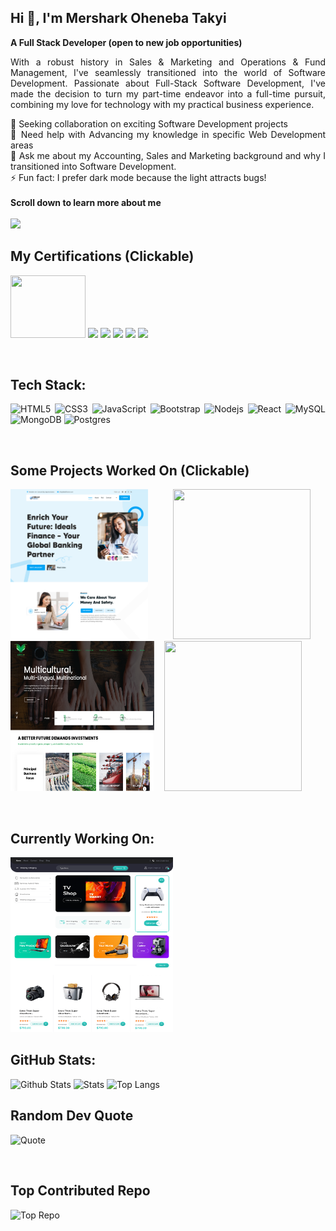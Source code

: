 ## Hi 👋, I'm Mershark Oheneba Takyi

**A Full Stack Developer (open to new job opportunities)**

<div style="text-align:justify">

With a robust history in Sales & Marketing and Operations & Fund Management, I've seamlessly transitioned into the world of Software Development. Passionate about Full-Stack Software Development, I've made the decision to turn my part-time endeavor into a full-time pursuit, combining my love for technology with my practical business experience.

👯 Seeking collaboration on exciting Software Development projects<br>
🤝 Need help with Advancing my knowledge in specific Web Development areas<br>
💬 Ask me about my Accounting, Sales and Marketing background and why I transitioned into Software Development.<br>
⚡ Fun fact: I prefer dark mode because the light attracts bugs!<br>
<br>
**Scroll down to learn more about me**
<br>
<br>
![](https://komarev.com/ghpvc/?username=Mershark&color=blue)
<br>

## My Certifications (Clickable)
[<img src="https://api.accredible.com/v1/frontend/credential_website_embed_image/certificate/91465175" width="120" height="100">](https://www.credential.net/eab54a49-8065-4d30-bb26-cf843ad44d04)
[<img src="https://api.accredible.com/v1/frontend/credential_website_embed_image/badge/76794324" width="100">](https://www.credential.net/eac6424a-e547-4bbe-bd67-213a0ac137a6)
[<img src="https://api.accredible.com/v1/frontend/credential_website_embed_image/badge/79285927" width="100">](https://www.credential.net/da271185-bd3a-487f-bd94-78cc1fae425b)
[<img src="https://api.accredible.com/v1/frontend/credential_website_embed_image/badge/82220711" width="100">](https://www.credential.net/634ceb9c-9a60-4161-8056-8457251dd8bf)
[<img src="https://api.accredible.com/v1/frontend/credential_website_embed_image/badge/85580833" width="100">](https://www.credential.net/29070358-d5b0-4b07-9981-12675ffbbe70)
[<img src="https://api.accredible.com/v1/frontend/credential_website_embed_image/badge/88559279" width="100">](https://www.credential.net/72402e43-a354-4e5a-8247-2c81041ffb59)

<br>

## Tech Stack:

![HTML5](https://img.shields.io/badge/-HTML5-E34F26?style=flat&logo=html5&logoColor=white)
![CSS3](https://img.shields.io/badge/-CSS3-1572B6?style=flat&logo=css3) 
![JavaScript](https://img.shields.io/badge/-JavaScript-black?style=flat&logo=javascript)
![Bootstrap](https://img.shields.io/badge/-Bootstrap-563D7C?style=flat&logo=bootstrap)
![Nodejs](https://img.shields.io/badge/-Nodejs-black?style=flat&logo=Node.js)
![React](https://img.shields.io/badge/-React-black?style=flat&logo=react)
![MySQL](https://img.shields.io/badge/-MySQL-black?style=flat&logo=mysql)
![MongoDB](https://img.shields.io/badge/-MongoDB-black?style=flat&logo=mongodb)
![Postgres](https://img.shields.io/badge/-postgres-333333?style=flat&logo=postgresql)

<br>

## Some Projects Worked On  (Clickable)
[<img src="./Ideals-Finance.png" width="220" height="240">](https://idealsfinance.com/)&nbsp;&nbsp;&nbsp;
[<img src="./H-A-LOGISTICS-LLC-%E2%80%93-All-Your-Valuables-Are-Safe-With-Us.png" width="220" height="240">](https://handalogisticsllc.com/)&nbsp;&nbsp;&nbsp;
[<img src="./yebfricogroup.png" width="230" height="240">](https://yebfrico.com/)&nbsp;&nbsp;&nbsp;
[<img src="./Taylor-Co-Legal-Associates-–-Protecting-your-rights-serving-justice-.png" width="220" height="240">](https://taylorlegallaw.com/)&nbsp;&nbsp;&nbsp;

<br>

## Currently Working On:
<img src="./Ecommerce.png" width="260" height="280">&nbsp;&nbsp;&nbsp;
<br>

## GitHub Stats:

![Github Stats](https://github-readme-stats-git-masterrstaa-rickstaa.vercel.app/api?username=mershark&count_private=true&show_icons=true&include_all_commits=true&theme=buefy&hide_border=true)
![Stats](https://github-readme-streak-stats.herokuapp.com/?user=mershark&theme=default&hide_border=true)
![Top Langs](https://github-readme-stats-git-masterrstaa-rickstaa.vercel.app/api/top-langs?username=mershark&hide=TeX&layout=compact&theme=buefy&hide_border=true)<br/>


## Random Dev Quote

![Quote](https://quotes-github-readme.vercel.app/api?type=horizontal&theme=light&hide_border=true)

<br>

## Top Contributed Repo

![Top Repo](https://github-contributor-stats.vercel.app/api?username=mershark&limit=5&theme=flat&combine_all_yearly_contributions=true)
